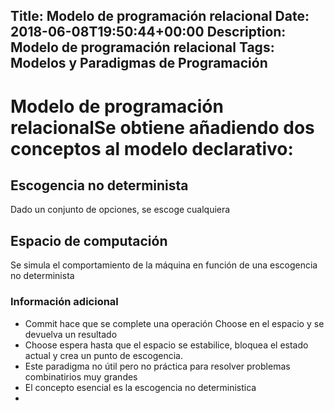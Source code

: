Title: Modelo de programación relacional
Date: 2018-06-08T19:50:44+00:00
Description: Modelo de programación relacional
Tags: Modelos y Paradigmas de Programación
---
# Modelo de programación relacionalSe obtiene añadiendo dos conceptos al modelo declarativo:

## Escogencia no determinista
Dado un conjunto de opciones, se escoge cualquiera

## Espacio de computación
Se simula el comportamiento de la máquina en función de una escogencia no determinista

### Información adicional
- Commit hace que se complete una operación Choose en el espacio y se devuelva un resultado
- Choose espera hasta que el espacio se estabilice, bloquea el estado actual y crea un punto de escogencia.
- Este paradigma no útil pero no práctica  para resolver problemas combinatirios muy grandes
- El concepto esencial es la escogencia no deterministica
-